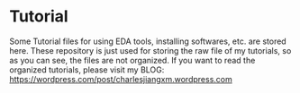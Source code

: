 # Tutorial
Some Tutorial files for using EDA tools, installing softwares, etc. are stored here. These repository is just used for storing the raw file of my tutorials, so as you can see, the files are not organized. If you want to read the organized tutorials, please visit my BLOG:
https://wordpress.com/post/charlesjiangxm.wordpress.com
